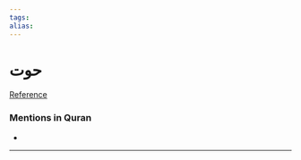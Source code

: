 ```yaml
---
tags: 
alias: 
---
```


# حوت

[Reference](https://corpus.quran.com/concept.jsp?id=fish)

### Mentions in Quran
- 

---

